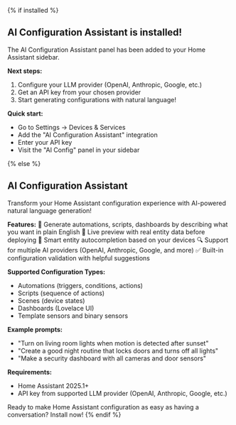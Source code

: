 {% if installed %}
## AI Configuration Assistant is installed!

The AI Configuration Assistant panel has been added to your Home Assistant sidebar.

**Next steps:**
1. Configure your LLM provider (OpenAI, Anthropic, Google, etc.)
2. Get an API key from your chosen provider
3. Start generating configurations with natural language!

**Quick start:**
- Go to Settings → Devices & Services
- Add the "AI Configuration Assistant" integration
- Enter your API key
- Visit the "AI Config" panel in your sidebar

{% else %}
## AI Configuration Assistant

Transform your Home Assistant configuration experience with AI-powered natural language generation!

**Features:**
🤖 Generate automations, scripts, dashboards by describing what you want in plain English
🔄 Live preview with real entity data before deploying
🎯 Smart entity autocompletion based on your devices
🔍 Support for multiple AI providers (OpenAI, Anthropic, Google, and more)
✅ Built-in configuration validation with helpful suggestions

**Supported Configuration Types:**
- Automations (triggers, conditions, actions)
- Scripts (sequence of actions)
- Scenes (device states)
- Dashboards (Lovelace UI)
- Template sensors and binary sensors

**Example prompts:**
- "Turn on living room lights when motion is detected after sunset"
- "Create a good night routine that locks doors and turns off all lights"
- "Make a security dashboard with all cameras and door sensors"

**Requirements:**
- Home Assistant 2025.1+
- API key from supported LLM provider (OpenAI, Anthropic, Google, etc.)

Ready to make Home Assistant configuration as easy as having a conversation? Install now!
{% endif %}
